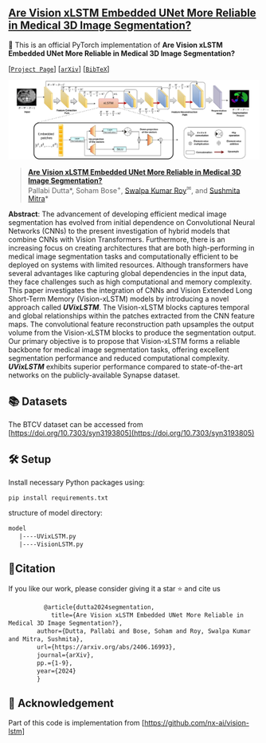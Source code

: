 ## [Are Vision xLSTM Embedded UNet More Reliable in Medical 3D Image Segmentation?](https://arxiv.org/abs/2406.16993)

:pushpin: This is an official PyTorch implementation of **Are Vision xLSTM Embedded UNet More Reliable in Medical 3D Image Segmentation?**

[[`Project Page`](https://u-vixlstm.github.io/)] [[`arXiv`](https://arxiv.org/abs/2406.16993)] [[`BibTeX`](#citation)]

![Architecture](uvixlstm.jpg)

> [**Are Vision xLSTM Embedded UNet More Reliable in Medical 3D Image Segmentation?**](https://arxiv.org/abs/2406.02918)<br>
> Pallabi Dutta\*, Soham Bose<sup>+</sup>, [Swalpa Kumar Roy](https://swalpa.github.io/)<sup>✉</sup>, and [Sushmita Mitra](https://www.isical.ac.in/~sushmita/)\*

**Abstract**: The advancement of developing efficient medical image segmentation has evolved from initial dependence on Convolutional Neural Networks (CNNs) to the present investigation of hybrid models that combine CNNs with Vision Transformers. Furthermore, there is an increasing focus on creating architectures that are both high-performing in medical image segmentation tasks and computationally efficient to be deployed on systems with limited resources. Although transformers have several advantages like capturing global dependencies in the input data, they face challenges such as high computational and memory complexity. This paper investigates the integration of CNNs and Vision Extended Long Short-Term Memory (Vision-xLSTM) models by introducing a novel approach called **_UVixLSTM_**. The Vision-xLSTM blocks captures temporal and global relationships within the patches extracted from the CNN feature maps. The convolutional feature reconstruction path upsamples the output volume from the Vision-xLSTM blocks to produce the segmentation output. Our primary objective is to propose that Vision-xLSTM forms a reliable backbone for medical image segmentation tasks, offering excellent segmentation performance and reduced computational complexity. **_UVixLSTM_** exhibits superior performance compared to state-of-the-art networks on the publicly-available Synapse dataset.

## 📚 Datasets

The BTCV dataset can be accessed from [https://doi.org/10.7303/syn3193805](https://doi.org/10.7303/syn3193805)

## 🛠 Setup
Install necessary Python packages using:
```
pip install requirements.txt

```
structure of model directory:
```
model
   |----UVixLSTM.py
   |----VisionLSTM.py

```
## 📜Citation
If you like our work, please consider giving it a star ⭐ and cite us
```
          @article{dutta2024segmentation,
        	title={Are Vision xLSTM Embedded UNet More Reliable in Medical 3D Image Segmentation?},
		author={Dutta, Pallabi and Bose, Soham and Roy, Swalpa Kumar and Mitra, Sushmita},
		url={https://arxiv.org/abs/2406.16993}, 
  		journal={arXiv},
		pp.={1-9},
		year={2024}
		}
```

## 🎈 Acknowledgement

Part of this code is implementation from [https://github.com/nx-ai/vision-lstm]
